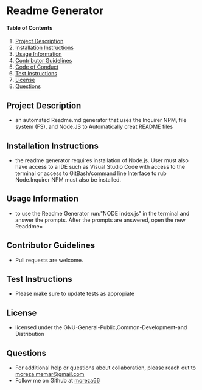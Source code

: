 # Readme Generator
      
  #### Table of Contents
  1. [Project Description](#project-description)
  2. [Installation Instructions](#installation-instructions)
  3. [Usage Information](#usage-information)
  4. [Contributor Guidelines](#contributor-guidelines)
  5. [Code of Conduct](#code-of-conduct)
  6. [Test Instructions](#test-instructions)
  7. [License](#license)
  8. [Questions](#questions)
  ## Project Description
  * an automated Readme.md generator that uses the Inquirer NPM, file system (FS), and Node.JS to Automatically creat README    files
  ## Installation Instructions
  * the readme generator requires installation of Node.js. User must also have access to a IDE such as Visual Studio Code with access to the terminal or access to GitBash/command line Interface to rub Node.Inquirer NPM must also be installed.
  ## Usage Information
  * to use the Readme Generator run:"NODE index.js" in the terminal and answer the prompts. After the prompts are answered, open the new Readdme=
  ## Contributor Guidelines
  * Pull requests are welcome.
  ## Test Instructions
  * Please make sure to update tests as appropiate
  ## License
  * licensed under the GNU-General-Public,Common-Development-and Distribution
  ## Questions
  * For additional help or questions about collaboration, please reach out to moreza.memar@gmail.com
  * Follow me on Github at [moreza66](http://github.com/moreza66)